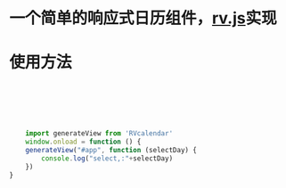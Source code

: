 # 一个简单的响应式日历组件，[rv.js](https://github.com/yhongm/rv.js)实现

# 使用方法
```javascript






    import generateView from 'RVcalendar'
    window.onload = function () {
    generateView("#app", function (selectDay) {
        console.log("select,:"+selectDay)
    })
}
```

